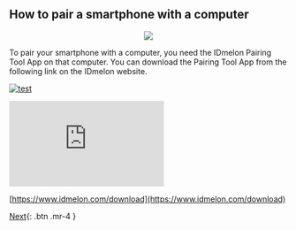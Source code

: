 ## How to pair a smartphone with a computer
<p align="center">
  <img src="/mobilehelp/assets/images/download-to-pc.png">
</p>

To pair your smartphone with a computer, you need the IDmelon Pairing Tool App on that computer.
You can download the Pairing Tool App from the following link on the IDmelon website.


[![test](https://img.youtube.com/vi/qKSqwyebCos/0.jpg)](https://www.youtube.com/watch?v=qKSqwyebCos)


<iframe width="280" height="155" src="https://www.youtube.com/embed/qKSqwyebCos" frameborder="0" allow="autoplay; encrypted-media" allowfullscreen></iframe>


[https://www.idmelon.com/download](https://www.idmelon.com/download)

[Next](http://example.com/){: .btn .mr-4 }
